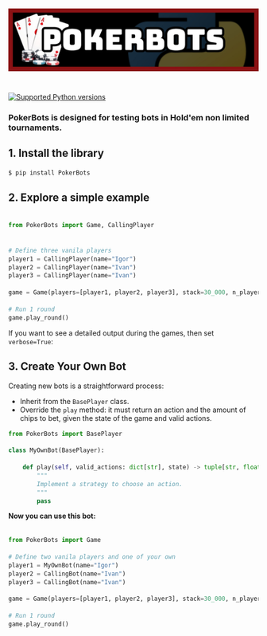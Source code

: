 <h1 align="center">
<img src="https://github.com/Skripkon/PokerBots/blob/main/PokerBots/images/pokerbots_logo.jpg?raw=true">
</h1><br>

<a href="https://pypi.org/project/PokerBots" target="_blank">
    <img src="https://img.shields.io/pypi/pyversions/fastapi.svg?color=%2334D058" alt="Supported Python versions">
</a>

### PokerBots is designed for testing bots in Hold'em non limited tournaments.

## 1. Install the library
```bash
$ pip install PokerBots
```

## 2. Explore a simple example
```python

from PokerBots import Game, CallingPlayer


# Define three vanila players
player1 = CallingPlayer(name="Igor")
player2 = CallingPlayer(name="Ivan")
player3 = CallingPlayer(name="Ivan")

game = Game(players=[player1, player2, player3], stack=30_000, n_players=n_players)

# Run 1 round
game.play_round()
```

If you want to see a detailed output during the games, then set ```verbose=True```:

## 3. Create Your Own Bot

Creating new bots is a straightforward process:

- Inherit from the `BasePlayer` class.
- Override the `play` method: it must return an action and the amount of chips to bet, given the state of the game and valid actions.

```python
from PokerBots import BasePlayer

class MyOwnBot(BasePlayer):

    def play(self, valid_actions: dict[str], state) -> tuple[str, float]:
        """
        Implement a strategy to choose an action.
        """
        pass
```

**Now you can use this bot:**

```python

from PokerBots import Game

# Define two vanila players and one of your own
player1 = MyOwnBot(name="Igor")
player2 = CallingBot(name="Ivan")
player3 = CallingBot(name="Ivan")

game = Game(players=[player1, player2, player3], stack=30_000, n_players=n_players)

# Run 1 round
game.play_round()
```